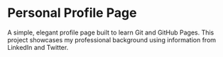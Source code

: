 # Personal Profile Page

A simple, elegant profile page built to learn Git and GitHub Pages. This project showcases my professional background using information from LinkedIn and Twitter.
